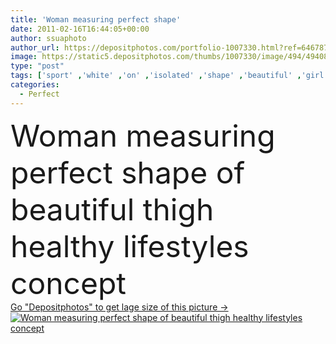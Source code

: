 ```yaml
---
title: 'Woman measuring perfect shape'
date: 2011-02-16T16:44:05+00:00
author: ssuaphoto
author_url: https://depositphotos.com/portfolio-1007330.html?ref=64678756
image: https://static5.depositphotos.com/thumbs/1007330/image/494/4940898/api_thumb_450.jpg?forcejpeg=true
type: "post"
tags: ['sport' ,'white' ,'on' ,'isolated' ,'shape' ,'beautiful' ,'girl' ,'female' ,'people' ,'women' ,'beauty' ,'sports' ,'health' ,'healthy' ,'diet' ,'lifestyles' ,'care' ,'eating' ,'line' ,'nutrition' ,'skin' ,'concept' ,'figure' ,'woman' ,'measuring' ,'measure' ,'measurement' ,'lifestyle' ,'weight' ,'body' ,'belly' ,'Dieting' ,'fat' ,'fit' ,'fitness' ,'tape' ,'waist' ,'gym' ,'exercise' ,'leg' ,'vitamins' ,'perfect' ,'fitting' ,'training' ,'calories' ,'losing' ,'loss' ,'thigh' ,'slim' ,'waistline' ]
categories: 
  - Perfect
---
```

<div aling="center">
            <font size="60"> Woman measuring perfect shape of beautiful thigh healthy lifestyles concept</font>   
</div>
<div>
    <a href='https://static5.depositphotos.com/thumbs/1007330/image/494/4940898/api_thumb_450.jpg?forcejpeg=true?ref=64678756' target=_blank > Go "Depositphotos" to get lage size of this picture ->
        <img href='https://static5.depositphotos.com/thumbs/1007330/image/494/4940898/api_thumb_450.jpg?forcejpeg=true?ref=64678756' src='https://static5.depositphotos.com/1007330/494/i/950/depositphotos_4940898-stock-photo-woman-measuring-perfect-shape.jpg?forcejpeg=true' alt='Woman measuring perfect shape of beautiful thigh healthy lifestyles concept' >
    </a>
</div>
